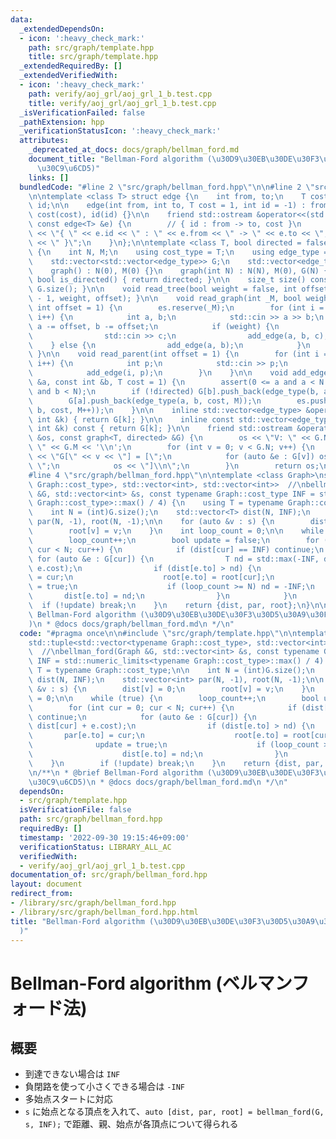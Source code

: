 ```yaml
---
data:
  _extendedDependsOn:
  - icon: ':heavy_check_mark:'
    path: src/graph/template.hpp
    title: src/graph/template.hpp
  _extendedRequiredBy: []
  _extendedVerifiedWith:
  - icon: ':heavy_check_mark:'
    path: verify/aoj_grl/aoj_grl_1_b.test.cpp
    title: verify/aoj_grl/aoj_grl_1_b.test.cpp
  _isVerificationFailed: false
  _pathExtension: hpp
  _verificationStatusIcon: ':heavy_check_mark:'
  attributes:
    _deprecated_at_docs: docs/graph/bellman_ford.md
    document_title: "Bellman-Ford algorithm (\u30D9\u30EB\u30DE\u30F3\u30D5\u30A9\u30FC\
      \u30C9\u6CD5)"
    links: []
  bundledCode: "#line 2 \"src/graph/bellman_ford.hpp\"\n\n#line 2 \"src/graph/template.hpp\"\
    \n\ntemplate <class T> struct edge {\n    int from, to;\n    T cost;\n    int\
    \ id;\n\n    edge(int from, int to, T cost = 1, int id = -1) : from(from), to(to),\
    \ cost(cost), id(id) {}\n\n    friend std::ostream &operator<<(std::ostream &os,\
    \ const edge<T> &e) {\n        // { id : from -> to, cost }\n        return os\
    \ << \"{ \" << e.id << \" : \" << e.from << \" -> \" << e.to << \", \" << e.cost\
    \ << \" }\";\n    }\n};\n\ntemplate <class T, bool directed = false> struct graph\
    \ {\n    int N, M;\n    using cost_type = T;\n    using edge_type = edge<T>;\n\
    \    std::vector<std::vector<edge_type>> G;\n    std::vector<edge_type> es;\n\n\
    \    graph() : N(0), M(0) {}\n    graph(int N) : N(N), M(0), G(N) {}\n\n    constexpr\
    \ bool is_directed() { return directed; }\n\n    size_t size() const { return\
    \ G.size(); }\n\n    void read_tree(bool weight = false, int offset = 1) { read_graph(N\
    \ - 1, weight, offset); }\n\n    void read_graph(int _M, bool weight = false,\
    \ int offset = 1) {\n        es.reserve(_M);\n        for (int i = 0; i < _M;\
    \ i++) {\n            int a, b;\n            std::cin >> a >> b;\n           \
    \ a -= offset, b -= offset;\n            if (weight) {\n                T c;\n\
    \                std::cin >> c;\n                add_edge(a, b, c);\n        \
    \    } else {\n                add_edge(a, b);\n            }\n        }\n   \
    \ }\n\n    void read_parent(int offset = 1) {\n        for (int i = 1; i < N;\
    \ i++) {\n            int p;\n            std::cin >> p;\n            p -= offset;\n\
    \            add_edge(i, p);\n        }\n    }\n\n    void add_edge(const int\
    \ &a, const int &b, T cost = 1) {\n        assert(0 <= a and a < N and 0 <= b\
    \ and b < N);\n        if (!directed) G[b].push_back(edge_type(b, a, cost, M));\n\
    \        G[a].push_back(edge_type(a, b, cost, M));\n        es.push_back(edge_type(a,\
    \ b, cost, M++));\n    }\n\n    inline std::vector<edge_type> &operator[](const\
    \ int &k) { return G[k]; }\n\n    inline const std::vector<edge_type> &operator[](const\
    \ int &k) const { return G[k]; }\n\n    friend std::ostream &operator<<(std::ostream\
    \ &os, const graph<T, directed> &G) {\n        os << \"V: \" << G.N << \"\\nE:\
    \ \" << G.M << '\\n';\n        for (int v = 0; v < G.N; v++) {\n            os\
    \ << \"G[\" << v << \"] = [\";\n            for (auto &e : G[v]) os << e << \"\
    \ \";\n            os << \"]\\n\";\n        }\n        return os;\n    }\n};\n\
    #line 4 \"src/graph/bellman_ford.hpp\"\n\ntemplate <class Graph>\nstd::tuple<std::vector<typename\
    \ Graph::cost_type>, std::vector<int>, std::vector<int>>  //\nbellman_ford(Graph\
    \ &G, std::vector<int> &s, const typename Graph::cost_type INF = std::numeric_limits<typename\
    \ Graph::cost_type>::max() / 4) {\n    using T = typename Graph::cost_type;\n\n\
    \    int N = (int)G.size();\n    std::vector<T> dist(N, INF);\n    std::vector<int>\
    \ par(N, -1), root(N, -1);\n\n    for (auto &v : s) {\n        dist[v] = 0;\n\
    \        root[v] = v;\n    }\n    int loop_count = 0;\n\n    while (true) {\n\
    \        loop_count++;\n        bool update = false;\n        for (int cur = 0;\
    \ cur < N; cur++) {\n            if (dist[cur] == INF) continue;\n           \
    \ for (auto &e : G[cur]) {\n                T nd = std::max(-INF, dist[cur] +\
    \ e.cost);\n                if (dist[e.to] > nd) {\n                    par[e.to]\
    \ = cur;\n                    root[e.to] = root[cur];\n                    update\
    \ = true;\n                    if (loop_count >= N) nd = -INF;\n             \
    \       dist[e.to] = nd;\n                }\n            }\n        }\n      \
    \  if (!update) break;\n    }\n    return {dist, par, root};\n}\n\n/**\n * @brief\
    \ Bellman-Ford algorithm (\u30D9\u30EB\u30DE\u30F3\u30D5\u30A9\u30FC\u30C9\u6CD5\
    )\n * @docs docs/graph/bellman_ford.md\n */\n"
  code: "#pragma once\n\n#include \"src/graph/template.hpp\"\n\ntemplate <class Graph>\n\
    std::tuple<std::vector<typename Graph::cost_type>, std::vector<int>, std::vector<int>>\
    \  //\nbellman_ford(Graph &G, std::vector<int> &s, const typename Graph::cost_type\
    \ INF = std::numeric_limits<typename Graph::cost_type>::max() / 4) {\n    using\
    \ T = typename Graph::cost_type;\n\n    int N = (int)G.size();\n    std::vector<T>\
    \ dist(N, INF);\n    std::vector<int> par(N, -1), root(N, -1);\n\n    for (auto\
    \ &v : s) {\n        dist[v] = 0;\n        root[v] = v;\n    }\n    int loop_count\
    \ = 0;\n\n    while (true) {\n        loop_count++;\n        bool update = false;\n\
    \        for (int cur = 0; cur < N; cur++) {\n            if (dist[cur] == INF)\
    \ continue;\n            for (auto &e : G[cur]) {\n                T nd = std::max(-INF,\
    \ dist[cur] + e.cost);\n                if (dist[e.to] > nd) {\n             \
    \       par[e.to] = cur;\n                    root[e.to] = root[cur];\n      \
    \              update = true;\n                    if (loop_count >= N) nd = -INF;\n\
    \                    dist[e.to] = nd;\n                }\n            }\n    \
    \    }\n        if (!update) break;\n    }\n    return {dist, par, root};\n}\n\
    \n/**\n * @brief Bellman-Ford algorithm (\u30D9\u30EB\u30DE\u30F3\u30D5\u30A9\u30FC\
    \u30C9\u6CD5)\n * @docs docs/graph/bellman_ford.md\n */\n"
  dependsOn:
  - src/graph/template.hpp
  isVerificationFile: false
  path: src/graph/bellman_ford.hpp
  requiredBy: []
  timestamp: '2022-09-30 19:15:46+09:00'
  verificationStatus: LIBRARY_ALL_AC
  verifiedWith:
  - verify/aoj_grl/aoj_grl_1_b.test.cpp
documentation_of: src/graph/bellman_ford.hpp
layout: document
redirect_from:
- /library/src/graph/bellman_ford.hpp
- /library/src/graph/bellman_ford.hpp.html
title: "Bellman-Ford algorithm (\u30D9\u30EB\u30DE\u30F3\u30D5\u30A9\u30FC\u30C9\u6CD5\
  )"
---
```

# Bellman-Ford algorithm (ベルマンフォード法)

## 概要

- 到達できない場合は `INF`
- 負閉路を使って小さくできる場合は `-INF`
- 多始点スタートに対応
- `s` に始点となる頂点を入れて、`auto [dist, par, root] = bellman_ford(G, s, INF);` で距離、親、始点が各頂点について得られる
